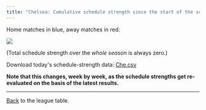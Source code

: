 ```yaml
---
title: "Chelsea: Cumulative schedule strength since the start of the season"
---
```


Home matches in blue, away matches in red:


![](/assets/leagues/england-premier-league/2017/schedule-strengths/Che.png)

(Total schedule strength over the *whole season* is always zero.)


Download today's schedule-strength data: [Che.csv](/assets/leagues/england-premier-league/2017/schedule-strengths/Che.csv)

**Note that this changes, week by week, as the schedule strengths get re-evaluated on the
basis of the latest results.**

-----

[Back](/leagues/england-premier-league) to the league table.


